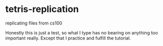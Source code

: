 # tetris-replication
replicating files from cs100

Honestly this is just a test, so what I type has no bearing on anything too important really. Except that I practice and fulfill the tutorial. 
